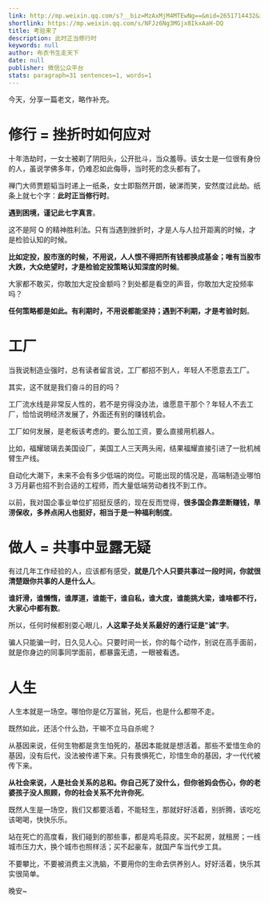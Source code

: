 ```yaml
---
link: http://mp.weixin.qq.com/s?__biz=MzAxMjM4MTEwNg==&mid=2651714432&idx=1&sn=67b9dfb59430f2c43c75dd55b2c82ce2&chksm=804bed5db73c644b6f1f92a175822f56ba93ba7565989e390fd9d08fd644324e3c639b1c0b56#rd
shortlink: https://mp.weixin.qq.com/s/NFJz6Ng3MGjx8IkxAaH-DQ
title: 考验来了
description: 此时正当修行时
keywords: null
author: 布衣书生走天下
date: null
publisher: 微信公众平台
stats: paragraph=31 sentences=1, words=1
---
```


今天，分享一篇老文，略作补充。

# 修行 = 挫折时如何应对

十年浩劫时，一女士被剃了阴阳头，公开批斗，当众羞辱。该女士是一位很有身份的人，虽说学佛多年，仍难忍如此侮辱，当时死的念头都有了。

禅门大师贾题韬当时递上一纸条，女士即豁然开朗，破涕而笑，安然度过此劫。纸条上就七个字：**此时正当修行时**。

**遇到困境，谨记此七字真言**。

这不是阿 Q 的精神胜利法。只有当遇到挫折时，才是人与人拉开距离的时候，才是检验认知的时候。

**比如定投，股市涨的时候，不用说，人人恨不得把所有钱都换成基金；唯有当股市大跌，大众绝望时，才是检验定投策略认知深度的时候**。

大家都不敢买，你敢加大定投金额吗？到处都是看空的声音，你敢加大定投频率吗？

**任何策略都是如此。有利期时，不用说都能坚持；遇到不利期，才是考验时刻**。

# 工厂

当我说制造业强时，总有读者留言说，工厂都招不到人，年轻人不愿意去工厂。

其实，这不就是我们奋斗的目的吗？

工厂流水线是非常反人性的，若不是穷得没办法，谁愿意干那个？年轻人不去工厂，恰恰说明经济发展了，外面还有别的赚钱机会。

工厂如何发展，是老板该考虑的。要么加工资，要么直接用机器人。

比如，福耀玻璃去美国设厂，美国工人三天两头闹，结果福耀直接引进了一批机械臂生产线。

自动化大潮下，未来不会有多少低端的岗位。可能出现的情况是，高端制造业哪怕 3 万月薪也招不到合适的工程师，而大量低端劳动者找不到工作。

以前，我对国企事业单位扩招挺反感的，现在反而觉得，**很多国企靠垄断赚钱，旱涝保收，多养点闲人也挺好，相当于是一种福利制度**。

# 做人 = 共事中显露无疑

有过几年工作经验的人，应该都有感受，**就是几个人只要共事过一段时间，你就很清楚跟你共事的人是什么人**。

**谁奸滑，谁懒惰，谁厚道，谁能干，谁自私，谁大度，谁能挑大梁，谁啥都不行，大家心中都有数**。

所以，任何时候都别耍心眼儿，**人这辈子处关系最好的通行证是"诚"字**。

骗人只能骗一时，日久见人心。只要时间一长，你的每个动作，别说在高手面前，就是你身边的同事同学面前，都暴露无遗，一眼被看透。

# 人生

人生本就是一场空。哪怕你是亿万富翁，死后，也是什么都带不走。

既然如此，还活个什么劲，干嘛不立马自杀呢？

从基因来说，任何生物都是贪生怕死的，基因本能就是想活着。那些不爱惜生命的基因，没有后代，没法被传递下来。只有畏惧死亡，珍惜生命的基因，才一代代被传下来。

**从社会来说，人是社会关系的总和。你自己死了没什么，但你爸妈会伤心，你的老婆孩子没人照顾，你的社会关系不允许你死**。

既然人生是一场空，我们又都要活着，不能轻生，那就好好活着，别折腾，该吃吃该喝喝，快快乐乐。

站在死亡的高度看，我们碰到的那些事，都是鸡毛蒜皮。买不起房，就租房；一线城市压力大，换个城市也照样活；买不起豪车，就国产车当代步工具。

不要攀比，不要被消费主义洗脑，不要用你的生命去供养别人。好好活着，快乐其实很简单。

晚安~
